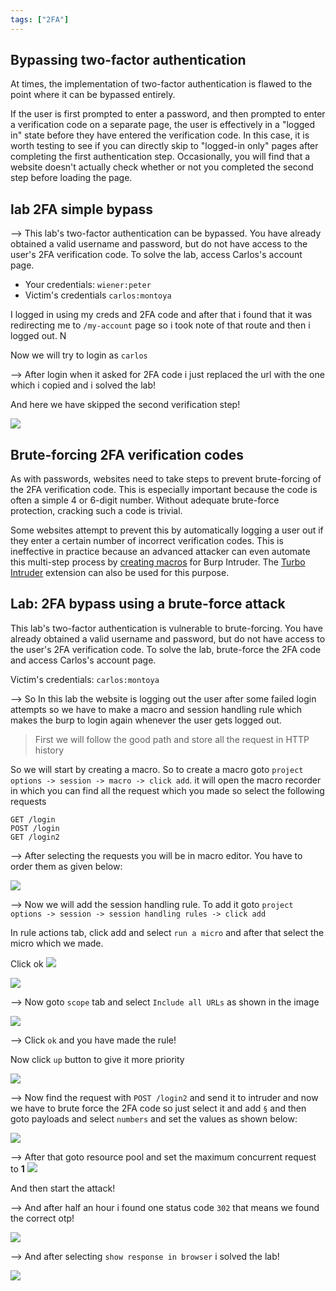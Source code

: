 ```yaml
---
tags: ["2FA"]
---
```


## Bypassing two-factor authentication

At times, the implementation of two-factor authentication is flawed to the point where it can be bypassed entirely.

If the user is first prompted to enter a password, and then prompted to enter a verification code on a separate page, the user is effectively in a "logged in" state before they have entered the verification code. In this case, it is worth testing to see if you can directly skip to "logged-in only" pages after completing the first authentication step. Occasionally, you will find that a website doesn't actually check whether or not you completed the second step before loading the page.

## lab 2FA simple bypass

--> This lab's two-factor authentication can be bypassed. You have already obtained a valid username and password, but do not have access to the user's 2FA verification code. To solve the lab, access Carlos's account page.

- Your credentials: `wiener:peter`
- Victim's credentials `carlos:montoya`

I logged in using my creds and 2FA code and after that i found that it was redirecting me to `/my-account` page so i took note of that route and then i logged out. N

Now we will try to login as `carlos`

--> After login when it asked for 2FA code i just replaced the url with the one which i copied and i solved the lab!

And here we have skipped the second verification step!

![](Attachments/Pastedimage20220203131027.png)

## Brute-forcing 2FA verification codes

As with passwords, websites need to take steps to prevent brute-forcing of the 2FA verification code. This is especially important because the code is often a simple 4 or 6-digit number. Without adequate brute-force protection, cracking such a code is trivial.

Some websites attempt to prevent this by automatically logging a user out if they enter a certain number of incorrect verification codes. This is ineffective in practice because an advanced attacker can even automate this multi-step process by [creating macros](https://portswigger.net/burp/documentation/desktop/options/sessions#macros) for Burp Intruder. The [Turbo Intruder](https://portswigger.net/bappstore/9abaa233088242e8be252cd4ff534988) extension can also be used for this purpose.

## Lab: 2FA bypass using a brute-force attack

This lab's two-factor authentication is vulnerable to brute-forcing. You have already obtained a valid username and password, but do not have access to the user's 2FA verification code. To solve the lab, brute-force the 2FA code and access Carlos's account page.

Victim's credentials: `carlos:montoya`

--> So In this lab the website is logging out the user after some failed login attempts so we have to make a macro and session handling rule which makes the burp to login again whenever the user gets logged out.

> First we will follow the good path and store all the request in HTTP history

So we will start by creating a macro. So to create a macro goto `project options -> session -> macro -> click add`. it will open the macro recorder in which you can find all the request which you made so select the following requests

```
GET /login
POST /login
GET /login2
```

--> After selecting the requests you will be in macro editor. You have to order them as given below:

![](Attachments/Pastedimage20220203140523.png)

--> Now we will add the session handling rule. To add it goto `project options -> session -> session handling rules -> click add`

In rule actions tab, click add and select `run a micro` and after that select the micro which we made.

Click ok
![](Attachments/Pastedimage20220203140736.png)

![](Attachments/Pastedimage20220203140751.png)

--> Now goto `scope` tab and select `Include all URLs` as shown in the image

![](Attachments/Pastedimage20220203140856.png)

--> Click `ok` and you have made the rule!

Now click `up` button to give it more priority

![](Attachments/Pastedimage20220203140926.png)

--> Now find the request with `POST /login2` and send it to intruder and now we have to brute force the 2FA code so just select it and add `§` and then goto payloads and select `numbers` and set the values as shown below:

![](Attachments/Pastedimage20220203141141.png)

--> After that goto resource pool and set the maximum concurrent request to **1**
![](Attachments/Pastedimage20220203141201.png)

And then start the attack!

--> And after half an hour i found one status code `302` that means we found the correct otp!

![](Attachments/Pastedimage20220204120050.png)

--> And after selecting `show response in browser` i solved the lab!

![](Attachments/Pastedimage20220204120419.png)
